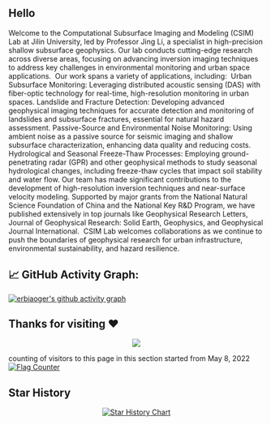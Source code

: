 ## Hello
Welcome to the Computational Subsurface Imaging and Modeling (CSIM) Lab at Jilin University, led by Professor Jing Li, a specialist in high-precision shallow subsurface geophysics. Our lab conducts cutting-edge research across diverse areas, focusing on advancing inversion imaging techniques to address key challenges in environmental monitoring and urban space applications.
﻿
Our work spans a variety of applications, including:
﻿
Urban Subsurface Monitoring: Leveraging distributed acoustic sensing (DAS) with fiber-optic technology for real-time, high-resolution monitoring in urban spaces.
Landslide and Fracture Detection: Developing advanced geophysical imaging techniques for accurate detection and monitoring of landslides and subsurface fractures, essential for natural hazard assessment.
Passive-Source and Environmental Noise Monitoring: Using ambient noise as a passive source for seismic imaging and shallow subsurface characterization, enhancing data quality and reducing costs.
Hydrological and Seasonal Freeze-Thaw Processes: Employing ground-penetrating radar (GPR) and other geophysical methods to study seasonal hydrological changes, including freeze-thaw cycles that impact soil stability and water flow.
Our team has made significant contributions to the development of high-resolution inversion techniques and near-surface velocity modeling. Supported by major grants from the National Natural Science Foundation of China and the National Key R&D Program, we have published extensively in top journals like Geophysical Research Letters, Journal of Geophysical Research: Solid Earth, Geophysics, and Geophysical Journal International.
﻿
CSIM Lab welcomes collaborations as we continue to push the boundaries of geophysical research for urban infrastructure, environmental sustainability, and hazard resilience.














<!--   GitHub stats graph -->
## 📈 GitHub Activity Graph:
[![erbiaoger's github activity graph](https://github-readme-activity-graph.vercel.app/graph?username=erbiaoger&theme=github-compact)](https://github.com/erbiaoger)



<!--  2d history skills -->
<!--
<img src="https://cr-skills-chart-widget.azurewebsites.net/api/api?username=erbiaoger" width="auto"></img>
-->


<!--
<p align="center"> 
<a href="https://github.com/ryo-ma/github-profile-trophy"><img src="https://github-profile-trophy.vercel.app/?username=erbiaoger" alt="erbiaoger" /></a>
</p>

-->

 





## Thanks for visiting :heart:

<p align="center"> 
<img src="https://profile-counter.glitch.me/CSIMLab2024/count.svg">  

counting of visitors to this page in this section started from May 8, 2022
<a href="http://s01.flagcounter.com/more/ap7"><img src="https://s01.flagcounter.com/countxl/ap7/bg_FFFFFF/txt_000000/border_CCCCCC/columns_8/maxflags_250/viewers_0/labels_1/pageviews_1/flags_0/percent_0/" alt="Flag Counter" border="0"></a>


## Star History

<!-- [![Star History Chart](https://api.star-history.com/svg?repos=CSIMLab2024/CSIMLab2024&type=Date)](https://star-history.com/#CSIMLab2024/CSIMLab2024&Date) -->

<p align="center">
    <a href="https://star-history.com/#Xiaokang2022/Fucking-Code&Date">
        <picture>
            <source media="(prefers-color-scheme: dark)" srcset="https://api.star-history.com/svg?repos=erbiaoger/Fucking-Code&type=Date&theme=dark" />
            <source media="(prefers-color-scheme: light)" srcset="https://api.star-history.com/svg?repos=erbiaoger/hvsrUNet&type=Date" />
            <img alt="Star History Chart" src="https://api.star-history.com/svg?repos=CSIMLab2024/CSIMLab2024&type=Date" />
        </picture>
    </a>
</p>

